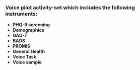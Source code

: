### Voice pilot activity-set which includes the following instruments:

* **PHQ-9 screening**
* **Demographics**
* **GAD-7**
* **BADS**
* **PROMIS**
* **General Health**
* **Voice Task**
* **Voice sample**
